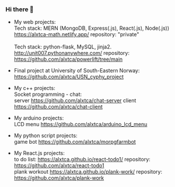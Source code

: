 ### Hi there 👋

- My web projects: <br>
Tech stack: MERN (MongoDB, Express(.js), React(.js), Node(.js)) <br>
https://alxtca-math.netlify.app/  repository: "private" <br> <br>
Tech stack: python-flask, MySQL, jinja2. <br>
http://unit007.pythonanywhere.com/  repository: https://github.com/alxtca/powerlift/tree/main <br>

- Final project at University of South-Eastern Norway: <br>
  https://github.com/alxtca/USN_cyphy_project
  
- My c++ projects: <br>
  Socket programming - chat: <br>
  server https://github.com/alxtca/chat-server
  client https://github.com/alxtca/chat-client <br>
 
 - My arduino projects: <br>
 LCD menu https://github.com/alxtca/arduino_lcd_menu

- My python script projects: <br>
game bot https://github.com/alxtca/morpgfarmbot

- My React.js projects: <br>
to do list: https://alxtca.github.io/react-todo1/  repository: https://github.com/alxtca/react-todo1 <br>
plank workout https://alxtca.github.io/plank-work/ repository: https://github.com/alxtca/plank-work <br>

<!--
**alxtca/alxtca** is a ✨ _special_ ✨ repository because its `README.md` (this file) appears on your GitHub profile.

Here are some ideas to get you started:

- 🔭 I’m currently working on ...
- 🌱 I’m currently learning ...
- 👯 I’m looking to collaborate on ...
- 🤔 I’m looking for help with ...
- 💬 Ask me about ...
- 📫 How to reach me: ...
- 😄 Pronouns: ...
- ⚡ Fun fact: ...
-->
